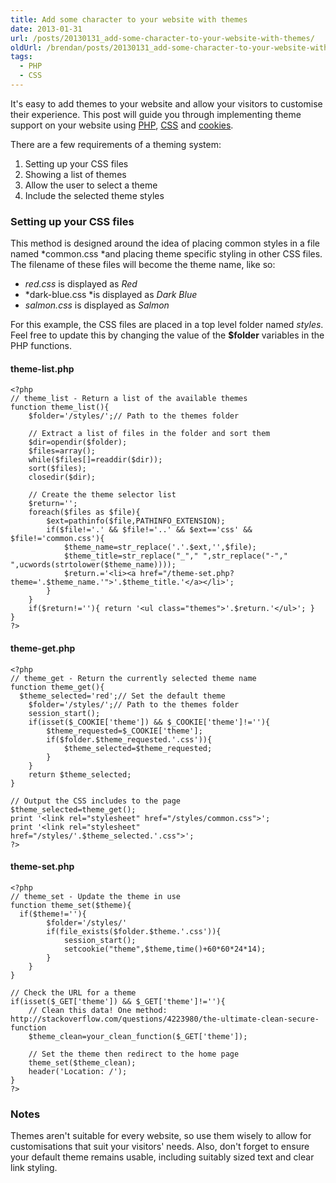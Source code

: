 ```yaml
---
title: Add some character to your website with themes
date: 2013-01-31
url: /posts/20130131_add-some-character-to-your-website-with-themes/
oldUrl: /brendan/posts/20130131_add-some-character-to-your-website-with-themes/
tags:
  - PHP
  - CSS
---
```


It's easy to add themes to your website and allow your visitors to customise their experience. This post will guide you through implementing theme support on your website using [PHP](http://php.net/), [CSS](http://en.wikipedia.org/wiki/Cascading_Style_Sheets) and [cookies](http://en.wikipedia.org/wiki/HTTP_cookie).

There are a few requirements of a theming system:

1. Setting up your CSS files
2. Showing a list of themes
3. Allow the user to select a theme
4. Include the selected theme styles

### Setting up your CSS files

This method is designed around the idea of placing common styles in a file named *common.css *and placing theme specific styling in other CSS files. The filename of these files will become the theme name, like so:

- _red.css_ is displayed as _Red_
- *dark-blue.css *is displayed as _Dark Blue_
- _salmon.css_ is displayed as _Salmon_

For this example, the CSS files are placed in a top level folder named _styles_. Feel free to update this by changing the value of the **$folder** variables in the PHP functions.

#### theme-list.php

    <?php
    // theme_list - Return a list of the available themes
    function theme_list(){
    	$folder='/styles/';// Path to the themes folder

    	// Extract a list of files in the folder and sort them
    	$dir=opendir($folder);
    	$files=array();
    	while($files[]=readdir($dir));
    	sort($files);
    	closedir($dir);

    	// Create the theme selector list
    	$return='';
    	foreach($files as $file){
    		$ext=pathinfo($file,PATHINFO_EXTENSION);
    		if($file!='.' && $file!='..' && $ext=='css' && $file!='common.css'){
    			$theme_name=str_replace('.'.$ext,'',$file);
    			$theme_title=str_replace("_"," ",str_replace("-"," ",ucwords(strtolower($theme_name))));
    			$return.='<li><a href="/theme-set.php?theme='.$theme_name.'">'.$theme_title.'</a></li>';
    		}
    	}
    	if($return!=''){ return '<ul class="themes">'.$return.'</ul>'; }
    }
    ?>

#### theme-get.php

    <?php
    // theme_get - Return the currently selected theme name
    function theme_get(){
      $theme_selected='red';// Set the default theme
    	$folder='/styles/';// Path to the themes folder
    	session_start();
    	if(isset($_COOKIE['theme']) && $_COOKIE['theme']!=''){
    		$theme_requested=$_COOKIE['theme'];
    		if($folder.$theme_requested.'.css')){
    			$theme_selected=$theme_requested;
    		}
    	}
    	return $theme_selected;
    }

    // Output the CSS includes to the page
    $theme_selected=theme_get();
    print '<link rel="stylesheet" href="/styles/common.css">';
    print '<link rel="stylesheet" href="/styles/'.$theme_selected.'.css">';
    ?>

#### theme-set.php

    <?php
    // theme_set - Update the theme in use
    function theme_set($theme){
      if($theme!=''){
    		$folder='/styles/'
    		if(file_exists($folder.$theme.'.css')){
    			session_start();
    			setcookie("theme",$theme,time()+60*60*24*14);
    		}
    	}
    }

    // Check the URL for a theme
    if(isset($_GET['theme']) && $_GET['theme']!=''){
    	// Clean this data! One method: http://stackoverflow.com/questions/4223980/the-ultimate-clean-secure-function
    	$theme_clean=your_clean_function($_GET['theme']);

    	// Set the theme then redirect to the home page
    	theme_set($theme_clean);
    	header('Location: /');
    }
    ?>

### Notes

Themes aren't suitable for every website, so use them wisely to allow for customisations that suit your visitors' needs. Also, don't forget to ensure your default theme remains usable, including suitably sized text and clear link styling.
